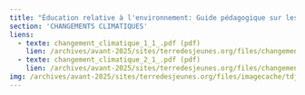 ```yaml
---
title: "Éducation relative à l'environnement: Guide pédagogique sur les changements climatiques"
section: 'CHANGEMENTS CLIMATIQUES'
liens:
  - texte: changement_climatique_1_1_.pdf (pdf)
    lien: /archives/avant-2025/sites/terredesjeunes.org/files/changement_climatique_1_1_.pdf
  - texte: changement_climatique_2_1_.pdf (pdf)
    lien: /archives/avant-2025/sites/terredesjeunes.org/files/changement_climatique_2_1_.pdf
img: /archives/avant-2025/sites/terredesjeunes.org/files/imagecache/tdj_image_ressource/imagefield_default_images/Screen%20shot%202011-04-21%20at%2012.05.41%20PM.png
---
```

